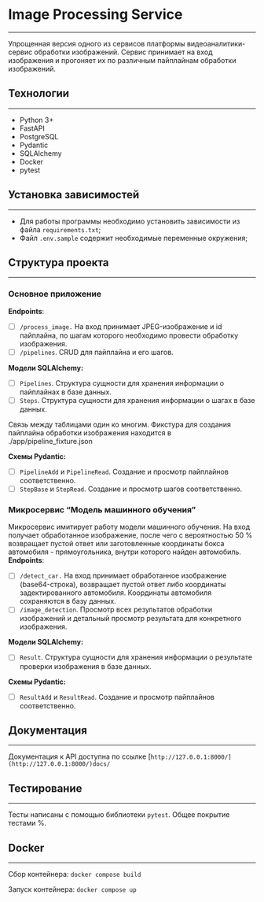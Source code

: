 # Image Processing Service

---

Упрощенная версия одного из сервисов платформы видеоаналитики- сервис обработки изображений. Сервис принимает на вход изображения и прогоняет их по различным пайплайнам обработки изображений.

## Технологии

---

- Python 3+
- FastAPI
- PostgreSQL
- Pydantic
- SQLAlchemy
- Docker
- pytest

## Установка зависимостей

---

- Для работы программы необходимо установить зависимости из файла `requirements.txt`;
- Файл `.env.sample` содержит необходимые переменные окружения;

## Структура проекта

---

### Основное приложение

**Endpoints**:

- [ ]  `/process_image.` На вход принимает JPEG-изображение и id пайплайна, по шагам которого необходимо провести обработку изображения.
- [ ]  `/pipelines`.  CRUD для пайплайна и его шагов.

**Модели SQLAlchemy:**

- [ ]  `Pipelines`. Структура сущности для хранения информации о пайплайнах в базе данных.
- [ ]  `Steps`. Структура сущности для хранения информации о шагах в базе данных.

Связь между таблицами один ко многим. Фикстура для создания пайплайна обработки изображения находится в ./app/pipeline_fixture.json

**Схемы Pydantic:**

- [ ]  `PipelineAdd` и `PipelineRead`. Создание и просмотр пайплайнов соответственно.
- [ ]  `StepBase` и `StepRead`. Создание и просмотр шагов соответственно.

### Микросервис “Модель машинного обучения”

Микросервис имитирует работу модели машинного обучения. На вход получает обработанное изображение, после чего с вероятностью 50 % возвращает пустой ответ или заготовленные координаты бокса автомобиля - прямоугольника, внутри которого найден автомобиль.
**Endpoints**:

- [ ]  `/detect_car.` На вход принимает обработанное изображение (base64-строка), возвращает пустой ответ либо координаты задектированного автомобиля. Координаты автомобиля сохраняются в базу данных.
- [ ]  `/image_detection`.  Просмотр всех результатов обработки изображений и детальный просмотр результата для конкретного  изображения.

**Модели SQLAlchemy:**

- [ ]  `Result`. Структура сущности для хранения информации о результате проверки изображения  в базе данных.

**Схемы Pydantic:**

- [ ]  `ResultAdd` и `ResultRead`. Создание и просмотр пайплайнов соответственно.

## Документация

---

Документация к API доступна по ссылке [`http://127.0.0.1:8000/](http://127.0.0.1:8000/)docs/`

## Тестирование

---

Тесты написаны с помощью библиотеки `pytest`. Общее покрытие тестами %.

## Docker

---

Сбор контейнера: `docker compose build`

Запуск контейнера: `docker compose up`